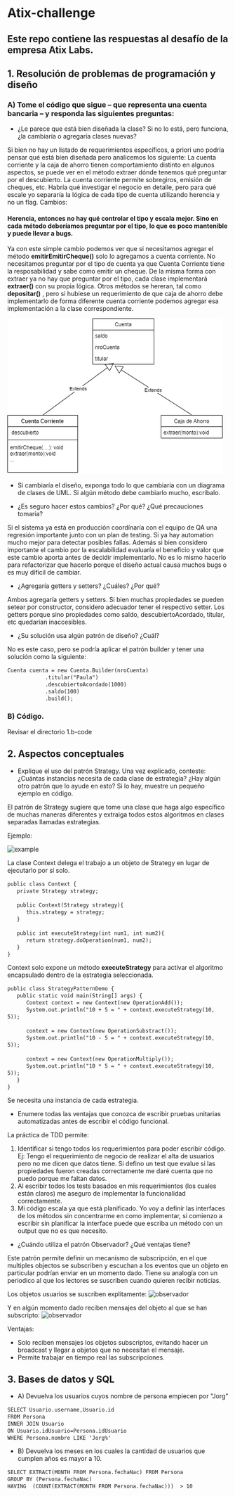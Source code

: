 # Atix-challenge

## Este repo contiene las respuestas al desafío de la empresa Atix Labs. 


## 1. Resolución de problemas de programación y diseño
 ### A) Tome el código que sigue – que representa una cuenta bancaria – y responda las siguientes preguntas:
 
* ¿Le parece que está bien diseñada la clase? Si no lo está, pero funciona, ¿la cambiaría o
agregaría clases nuevas?

Si bien no hay un listado de requerimientos específicos, a priori uno podría pensar qué está bien diseñada pero analicemos los siguiente:
La cuenta corriente y la caja de ahorro tienen comportamiento distinto en algunos aspectos, se puede ver en el método extraer dónde tenemos qué preguntar por el descubierto. La cuenta corriente permite sobregiros, emisión de cheques, etc.
Habría qué investigar el negocio en detalle, pero para qué escale yo separaría la lógica de cada tipo de cuenta utilizando herencia y no un flag. 
Cambios:
#### Herencia, entonces no hay qué controlar el tipo y escala mejor. Sino en cada método deberíamos preguntar por el tipo, lo que es poco mantenible y puede llevar a bugs.
Ya con este simple cambio podemos ver que si necesitamos agregar el método **emitirEmitirCheque()** solo lo agregamos a cuenta corriente. No necesitamos preguntar por el tipo de cuenta ya que Cuenta Corriente tiene la resposabilidad y sabe como emitir un cheque.
De la misma forma con extraer ya no hay que preguntar por el tipo, cada clase implementará **extraer()** con su propia lógica.
Otros métodos se hereran, tal como **depositar()** , pero si hubiese un requerimiento de que caja de ahorro debe implementarlo de forma diferente cuenta corriente podemos agregar esa implementación a la clase correspondiente.


![uml](uml-cuenta.png)
 


* Si cambiaría el diseño, exponga todo lo que cambiaría con un diagrama de clases de
 UML. Si algún método debe cambiarlo mucho, escríbalo.

* ¿Es seguro hacer estos cambios? ¿Por qué? ¿Qué precauciones tomaría?

 Si el sistema ya está en producción coordínaría con el equipo de QA una regresión importante junto con un plan de testing. Si ya hay automation mucho mejor para detectar posibles fallas. Además si bien considero importante el cambio por la escalabilidad evaluaría el beneficio y valor que este cambio aporta antes de decidir implementarlo. No es lo mismo hacerlo para refactorizar que hacerlo porque el diseño actual causa muchos bugs o es muy dificil de cambiar.

* ¿Agregaría getters y setters? ¿Cuáles? ¿Por qué?

 Ambos agregaría getters y setters.
 Si bien muchas propiedades se pueden setear por constructor, considero adecuador tener el respectivo setter.
 Los getters porque sino propiedades como saldo, descubiertoAcordado, titular, etc quedarían inaccesibles.

* ¿Su solución usa algún patrón de diseño? ¿Cuál?

 No es este caso, pero se podría aplicar el patrón builder y tener una solución como la siguiente: 

 ```
 Cuenta cuenta = new Cuenta.Builder(nroCuenta)
             .titular("Paula")
             .descubiertoAcordado(1000)
             .saldo(100)
             .build();
 ```



### B) Código.
 Revisar el directorio 1.b-code


## 2. Aspectos conceptuales

* Explique el uso del patrón Strategy. Una vez explicado, conteste: ¿Cuántas instancias necesita de cada clase de estrategia? ¿Hay algún otro patrón que lo ayude en esto? Si lo hay, muestre un pequeño ejemplo en código.

El patrón de Strategy sugiere que tome una clase que haga algo específico de muchas maneras diferentes y extraiga todos estos algoritmos en clases separadas llamadas estrategias.


Ejemplo:


![example](https://www.tutorialspoint.com/design_pattern/images/strategy_pattern_uml_diagram.jpg)

La clase Context delega el trabajo a un objeto de Strategy en lugar de ejecutarlo por sí solo.

```
public class Context {
   private Strategy strategy;

   public Context(Strategy strategy){
      this.strategy = strategy;
   }

   public int executeStrategy(int num1, int num2){
      return strategy.doOperation(num1, num2);
   }
}
```

Context solo expone un método **executeStrategy** para activar el algoritmo encapsulado dentro de la estrategia seleccionada.


```
public class StrategyPatternDemo {
   public static void main(String[] args) {
      Context context = new Context(new OperationAdd());		
      System.out.println("10 + 5 = " + context.executeStrategy(10, 5));

      context = new Context(new OperationSubstract());		
      System.out.println("10 - 5 = " + context.executeStrategy(10, 5));

      context = new Context(new OperationMultiply());		
      System.out.println("10 * 5 = " + context.executeStrategy(10, 5));
   }
}
```
Se necesita una instancia de cada estrategia.

* Enumere todas las ventajas que conozca de escribir pruebas unitarias automatizadas antes de escribir el código funcional.

 La práctica de TDD permite:
  1. Identificar si tengo todos los requerimientos para poder escribir código. Ej: Tengo el requerimiento de negocio de realizar el alta de usuarios pero no me dicen que datos tiene. Si defino un test que evalue si las propiedades fueron creadas correctamente me daré cuenta que no puedo porque me faltan datos.
  2. Al escribir todos los tests basados en mis requerimientos (los cuales están claros) me aseguro de implementar la funcionalidad correctamente.
  3. Mi código escala ya que está planificado. Yo voy a definir las interfaces de los métodos sin concentrarme en como implementar, si comienzo a escribir sin planificar la interface puede que escriba un método con un output que no es que necesito.
  
* ¿Cuándo utiliza el patrón Observador? ¿Qué ventajas tiene?

 Este patrón permite definir un mecanismo de subscripción, en el que multiples objectos se subscriben y escuchan a los eventos que un objeto en particular podrían enviar en un momento dado. Tiene su analogía con un periodico al que los lectores se suscriben cuando quieren recibir noticias. 
 
 Los objetos usuarios se suscriben explitamente:
 ![observador](https://refactoring.guru/images/patterns/diagrams/observer/solution1-en.png)
 
 Y en algún momento dado reciben mensajes del objeto al que se han subscripto:
 ![observador](https://refactoring.guru/images/patterns/diagrams/observer/solution2-en.png)
 
 Ventajas: 
 * Solo reciben mensajes los objetos subscriptos, evitando hacer un broadcast y llegar a objetos que no necesitan el mensaje.
 * Permite trabajar en tiempo real las subscripciones.

## 3. Bases de datos y SQL

* A) Devuelva los usuarios cuyos nombre de persona empiecen por "Jorg"
```
SELECT Usuario.username,Usuario.id
FROM Persona
INNER JOIN Usuario
ON Usuario.idUsuario=Persona.idUsuario
WHERE Persona.nombre LIKE 'Jorg%'

```
* B) Devuelva los meses en los cuales la cantidad de usuarios que cumplen años es mayor a 10.
```
SELECT EXTRACT(MONTH FROM Persona.fechaNac) FROM Persona 
GROUP BY (Persona.fechaNac) 
HAVING  (COUNT(EXTRACT(MONTH FROM Persona.fechaNac)))  > 10
```
